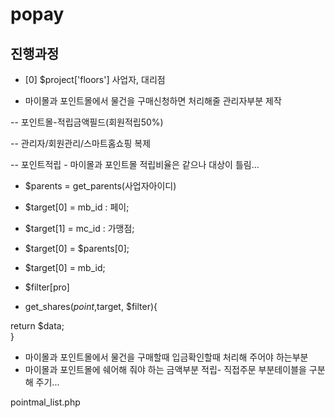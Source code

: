 # popay

## 진행과정
- [0] $project['floors'] 사업자, 대리점


- 마이몰과 포인트몰에서 물건을 구매신청하면 처리해줄 관리자부분 제작

-- 포인트몰-적립금액필드(회원적립50%)

-- 관리자/회원관리/스마트홈쇼핑 복제

-- 포인트적립 - 마이몰과 포인트몰 적립비율은 같으나 대상이 틀림...


- $parents = get_parents(사업자아이디) 
- $target[0] = mb_id : 페이;
- $target[1] = mc_id : 가맹점;
- $target[0] = $parents[0];
- $target[0] = mb_id;

- $filter[pro]
- get_shares($point,$target, $filter){

return $data;	
}




- 마이몰과 포인트몰에서 물건을 구매할때 입금확인할때 처리해 주어야 하는부분
- 마이몰과 포인트몰에 쉐어해 줘야 하는 금액부분 
적립- 직접주문 부분테이블을 구분해 주기...

pointmal_list.php
